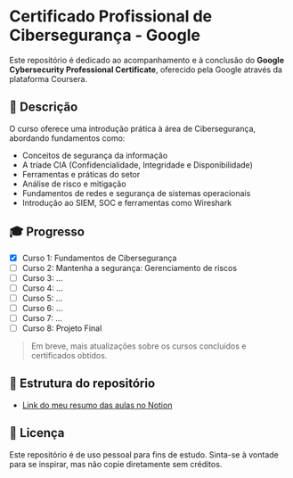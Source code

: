 # Certificado Profissional de Cibersegurança - Google

Este repositório é dedicado ao acompanhamento e à conclusão do **Google Cybersecurity Professional Certificate**, oferecido pela Google através da plataforma Coursera.

## 📌 Descrição

O curso oferece uma introdução prática à área de Cibersegurança, abordando fundamentos como:

- Conceitos de segurança da informação
- A tríade CIA (Confidencialidade, Integridade e Disponibilidade)
- Ferramentas e práticas do setor
- Análise de risco e mitigação
- Fundamentos de redes e segurança de sistemas operacionais
- Introdução ao SIEM, SOC e ferramentas como Wireshark

## 🎓 Progresso

- [x] Curso 1: Fundamentos de Cibersegurança
- [ ] Curso 2: Mantenha a segurança: Gerenciamento de riscos 
- [ ] Curso 3: ...
- [ ] Curso 4: ...
- [ ] Curso 5: ...
- [ ] Curso 6: ...
- [ ] Curso 7: ...
- [ ] Curso 8: Projeto Final

> Em breve, mais atualizações sobre os cursos concluídos e certificados obtidos.

## 📁 Estrutura do repositório

- [Link do meu resumo das aulas no Notion](https://github.com/Bielfer12/Certificate_Cybersecurity_Google/blob/main/Documentação%20do%20curso.txt) 

## 📜 Licença

Este repositório é de uso pessoal para fins de estudo. Sinta-se à vontade para se inspirar, mas não copie diretamente sem créditos.

